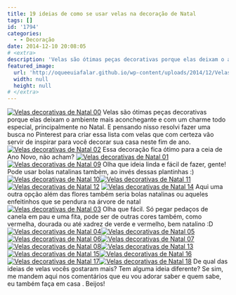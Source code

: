```yaml
---
title: 19 ideias de como se usar velas na decoração de Natal
tags: []
id: '1794'
categories:
  - - Decoração
date: 2014-12-10 20:08:05
# <extra>
description: 'Velas são ótimas peças decorativas porque elas deixam o ambiente mais aconchegante e com um charme todo especial, principalmente no Natal. E pensando nisso resolvi fazer uma busca no Pinterest para criar essa lista com velas que com certeza vão servir de inspirar para você decorar sua casa neste fim de ano. De qual das ideias de velas vocês gostaram mais? Tem alguma ideia diferente? Se sim, me mandem aqui nos comentários que eu vou adorar saber e quem sabe, eu também faça em casa . Beijos!'
featured_image: 
  url: 'http://oqueeuiafalar.github.io/wp-content/uploads/2014/12/Velas-decorativas-de-Natal-001.jpg'
  width: null
  height: null
# </extra>
---
```


[![Velas decorativas de Natal 00](/wp-content/uploads/2014/12/Velas-decorativas-de-Natal-001.jpg)](/wp-content/uploads/2014/12/Velas-decorativas-de-Natal-001.jpg) Velas são ótimas peças decorativas porque elas deixam o ambiente mais aconchegante e com um charme todo especial, principalmente no Natal. E pensando nisso resolvi fazer uma busca no Pinterest para criar essa lista com velas que com certeza vão servir de inspirar para você decorar sua casa neste fim de ano. [![Velas decorativas de Natal 02](/wp-content/uploads/2014/12/Velas-decorativas-de-Natal-02.jpg)](/wp-content/uploads/2014/12/Velas-decorativas-de-Natal-02.jpg) Essa decoração fica ótimo para a ceia de Ano Novo, não acham? [![Velas decorativas de Natal 01](/wp-content/uploads/2014/12/Velas-decorativas-de-Natal-01.jpg)](/wp-content/uploads/2014/12/Velas-decorativas-de-Natal-01.jpg) [![Velas decorativas de Natal 09](/wp-content/uploads/2014/12/Velas-decorativas-de-Natal-09.jpg)](/wp-content/uploads/2014/12/Velas-decorativas-de-Natal-09.jpg) Olha que ideia linda e fácil de fazer, gente! Pode usar bolas natalinas também, ao invés dessas plantinhas :) [![Velas decorativas de Natal 10](/wp-content/uploads/2014/12/Velas-decorativas-de-Natal-10.jpg)](/wp-content/uploads/2014/12/Velas-decorativas-de-Natal-10.jpg)[![Velas decorativas de Natal 11](/wp-content/uploads/2014/12/Velas-decorativas-de-Natal-11.jpg)](/wp-content/uploads/2014/12/Velas-decorativas-de-Natal-11.jpg)[![Velas decorativas de Natal 12](/wp-content/uploads/2014/12/Velas-decorativas-de-Natal-12.jpg)](/wp-content/uploads/2014/12/Velas-decorativas-de-Natal-12.jpg) [![Velas decorativas de Natal 14](/wp-content/uploads/2014/12/Velas-decorativas-de-Natal-14.jpg)](/wp-content/uploads/2014/12/Velas-decorativas-de-Natal-14.jpg) Aqui uma outra opção além das flores também seria bolas natalinas ou aqueles enfeitinhos que se pendura na árvore de natal [![Velas decorativas de Natal 03](/wp-content/uploads/2014/12/Velas-decorativas-de-Natal-03-683x1024.jpg)](/wp-content/uploads/2014/12/Velas-decorativas-de-Natal-03.jpg) Olha que fácil. Só pegar pedaços de canela em pau e uma fita, pode ser de outras cores também, como vermelha, dourada ou até xadrez de verde e vermelho, bem natalino :D [![Velas decorativas de Natal 04](/wp-content/uploads/2014/12/Velas-decorativas-de-Natal-04.jpg)](/wp-content/uploads/2014/12/Velas-decorativas-de-Natal-04.jpg)[![Velas decorativas de Natal 05](/wp-content/uploads/2014/12/Velas-decorativas-de-Natal-05.jpg)](/wp-content/uploads/2014/12/Velas-decorativas-de-Natal-05.jpg) [![Velas decorativas de Natal 06](/wp-content/uploads/2014/12/Velas-decorativas-de-Natal-06.jpg)](/wp-content/uploads/2014/12/Velas-decorativas-de-Natal-06.jpg)[![Velas decorativas de Natal 07](/wp-content/uploads/2014/12/Velas-decorativas-de-Natal-07.jpg)](/wp-content/uploads/2014/12/Velas-decorativas-de-Natal-07.jpg)[![Velas decorativas de Natal 08](/wp-content/uploads/2014/12/Velas-decorativas-de-Natal-08.jpg)](/wp-content/uploads/2014/12/Velas-decorativas-de-Natal-08.jpg)[![Velas decorativas de Natal 13](/wp-content/uploads/2014/12/Velas-decorativas-de-Natal-13.jpg)](/wp-content/uploads/2014/12/Velas-decorativas-de-Natal-13.jpg)[![Velas decorativas de Natal 15](/wp-content/uploads/2014/12/Velas-decorativas-de-Natal-15-683x1024.jpg)](/wp-content/uploads/2014/12/Velas-decorativas-de-Natal-15.jpg)[![Velas decorativas de Natal 16](/wp-content/uploads/2014/12/Velas-decorativas-de-Natal-16.jpg)](/wp-content/uploads/2014/12/Velas-decorativas-de-Natal-16.jpg)[![Velas decorativas de Natal 17](/wp-content/uploads/2014/12/Velas-decorativas-de-Natal-17.jpg)](/wp-content/uploads/2014/12/Velas-decorativas-de-Natal-17.jpg)[![Velas decorativas de Natal 18](/wp-content/uploads/2014/12/Velas-decorativas-de-Natal-18.jpg)](/wp-content/uploads/2014/12/Velas-decorativas-de-Natal-18.jpg) De qual das ideias de velas vocês gostaram mais? Tem alguma ideia diferente? Se sim, me mandem aqui nos comentários que eu vou adorar saber e quem sabe, eu também faça em casa . Beijos!

